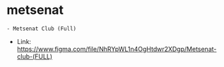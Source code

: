 # metsenat
    - Metsenat Club (Full)
- Link: https://www.figma.com/file/NhRYpWL1n4OgHtdwr2XDgp/Metsenat-club-(FULL)
